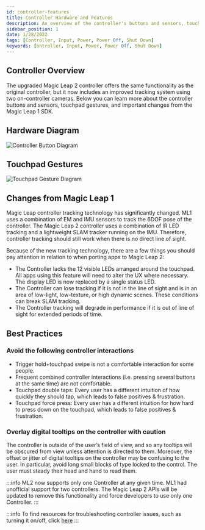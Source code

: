 ```yaml
---
id: controller-features
title: Controller Hardware and Features
description: An overview of the controller's buttons and sensors, touchpad gestures, and important changes from the Magic Leap 1 SDK.
sidebar_position: 1
date: 1/28/2022
tags: [Controller, Input, Power, Power Off, Shut Down]
keywords: [ontroller, Input, Power, Power Off, Shut Down]
---
```




## Controller Overview

The upgraded Magic Leap 2 controller offers the same functionality as the original controller, but it now includes an improved tracking system using two on-controller cameras. Below you can learn more about the controller buttons and sensors, touchpad gestures, and important changes from the Magic Leap 1 SDK.

## Hardware Diagram

![Controller Button Diagram](/img/unity/input/controller/controller-features/controllerDiagram_placeholder.png)

## Touchpad Gestures

![Touchpad Gesture Diagram](/img/unity/input/controller/controller-features/touchpadDiagram_placeholder.png)

## Changes from Magic Leap 1

Magic Leap controller tracking technology has significantly changed. ML1 uses a combination of EM and IMU sensors to track the 6DOF pose of the controller. The Magic Leap 2 controller uses a combination of IR LED tracking and a lightweight SLAM tracker running on the IMU. Therefore, controller tracking should still work when there is no direct line of sight.

Because of the new tracking technology, there are a few things you should pay attention in relation to when porting apps to Magic Leap 2:

- The Controller lacks the 12 visible LEDs arranged around the touchpad. All apps using this feature will need to alter the UX where necessary. The display LED is now replaced by a single status LED.
- The Controller can lose tracking if it is not in the line of sight and is in an area of low-light, low-texture, or high dynamic scenes. These conditions can break SLAM tracking.
- The Controller tracking will degrade in performance if it is out of line of sight for extended periods of time.

## Best Practices

### Avoid the following controller interactions

- Trigger hold+touchpad swipe is not a comfortable interaction for some people.
- Frequent combined controller interactions (i.e. pressing several buttons at the same time) are not comfortable.  
- Touchpad double taps: Every user has a different intuition of how quickly they should tap, which leads to false positives & frustration.
- Touchpad force press: Every user has a different intuition for how hard to press down on the touchpad, which leads to false positives & frustration.

### Overlay digital tooltips on the controller with caution

The controller is outside of the user’s field of view, and so any tooltips will be obscured from view unless attention is directed to them. Moreover, the offset or jitter of digital tooltips on the controller may be confusing to the user. In particular, avoid long small blocks of type locked to the control. The user must steady their head and hand to read them.

:::info
ML2 now supports only one Controller at any given time. ML1 had unofficial support for two controllers. The Magic Leap 2 APIs will be updated to remove this functionality and force developers to use only one Controller.
:::

:::info
To find resources for troubleshooting controller issues, such as turning it on/off, click [here](https://www.magicleap.care/hc/en-us/articles/4424698871565-Controller-Overview)
:::
